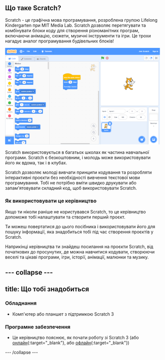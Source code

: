 ## Що таке Scratch?
Scratch - це графічна мова програмування, розроблена групою Lifelong Kindergarten при MIT Media Lab. Scratch дозволяє перетягувати та комбінувати блоки коду для створення різноманітних програм, включаючи анімацію, сюжети, музичні інструменти та ігри. Це трохи нагадує аналог програмування будівельних блоків!

![Скріншот Scratch.](images/showcase_static.png)

Scratch використовується в багатьох школах як частина навчальної програми. Scratch є безкоштовним, і молодь може використовувати його як вдома, так і в клубах.

Scratch дозволяє молоді вивчати принципи кодування та розробляти інтерактивні проєкти без необхідності вивчення текстової мови програмування. Тобі не потрібно вміти швидко друкувати або запам'ятовувати складний код, щоб використовувати Scratch.

### Як використовувати це керівництво
Якщо ти ніколи раніше не користувався Scratch, то це керівництво допоможе тобі налаштувати та створити перший проєкт.

Ти можеш повертатися до цього посібника і використовувати його для пошуку інформації, яка знадобиться тобі під час створення проєктів у Scratch.

Наприкінці керівництва ти знайдеш посилання на проєкти Scratch, від початкових до просунутих, де можна навчитися кодувати, створюючи веселі та цікаві програми, ігри, історії, анімації, малюнки та музику.

--- collapse ---
---
title: Що тобі знадобиться
---
### Обладнання

+ Комп'ютер або планшет з підтримкою Scratch 3

### Програмне забезпечення

+ Це керівництво пояснює, як почати роботу зі Scratch 3 (або [онлайн](https://scratch.mit.edu/){:target="_blank"}, або [офлайн](https://scratch.mit.edu/download){:target="_blank"})


--- /collapse ---
